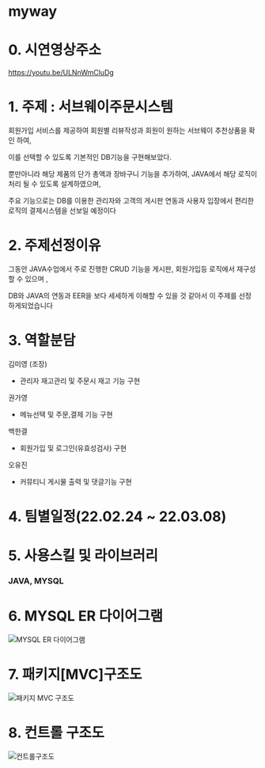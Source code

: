 # myway

# 0. 시연영상주소
https://youtu.be/ULNnWmCluDg

# 1. 주제 : 서브웨이주문시스템

회원가입 서비스를 제공하여 회원별 리뷰작성과 회원이 원하는 서브웨이 추천상품을 확인 하여,

이를 선택할 수 있도록 기본적인 DB기능을 구현해보았다.

뿐만아니라 해당 제품의 단가 총액과 장바구니 기능을 추가하여, JAVA에서 해당 로직이 처리 될 수 있도록 설계하였으며, 

주요 기능으로는 DB를 이용한 관리자와 고객의 게시판 연동과 사용자 입장에서 편리한 로직의 결제시스템을 선보일 예정이다


# 2. 주제선정이유
그동안 JAVA수업에서 주로 진행한 CRUD 기능을 게시판, 회원가입등 로직에서 재구성 할 수 있으며 ,

DB와 JAVA의 연동과 EER을 보다 세세하게 이해할 수 있을 것 같아서 이 주제를 선정하게되었습니다

# 3. 역할분담
김미영 (조장)
  - 관리자 재고관리 및 주문시 재고 기능 구현

권가영
  - 메뉴선택 및 주문,결제 기능 구현

백한결

  - 회원가입 및 로그인(유효성검사) 구현

오유진

  - 커뮤티니 게시물 출력 및 댓글기능 구현

# 4. 팀별일정(22.02.24 ~ 22.03.08)

# 5. 사용스킬 및 라이브러리
### JAVA, MYSQL

# 6. MYSQL ER 다이어그램
![MYSQL ER 다이어그램](https://user-images.githubusercontent.com/121651511/221502785-1da69d39-f5b9-49b5-a3f2-8bc5da73e8bd.jpg)

# 7. 패키지[MVC]구조도
![패키지 MVC 구조도](https://user-images.githubusercontent.com/121651511/221502744-7945e9a5-985d-4557-aabd-f5ada6195dcc.png)

# 8. 컨트롤 구조도
![컨트롤구조도](https://user-images.githubusercontent.com/121651511/221502650-c32a14f4-0c4a-4da4-b8c8-2b1890723c7c.png)


